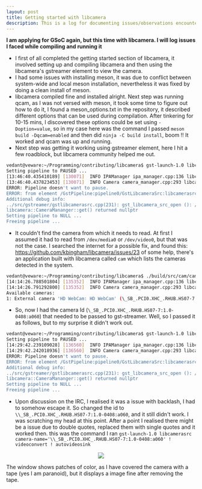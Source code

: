 ```yaml
---
layout: post
title: Getting started with libcamera
description: This is a log for documenting issues/observations encountered while compiling libcamera and using it
---
```


**I am applying for GSoC again, but this time with libcamera. I will log issues I faced while compiling and running it**    


* I first of all completed the getting started section of libcamera, it involved setting up and compiling libcamera and then using the libcamera's gstreamer element to view the camera.    
* I had some issues with installing meson, it was due to conflict between system-wide and local meson installation, nevertheless it was fixed by doing a clean install of meson.    
* libcamera compiled fine and installed alright. Next step was running qcam, as I was not versed with meson, it took some time to figure out how to do it, I found a meson_options.txt in the repository, it described different options that can be used during compilation. After tinkering for 10-15 mins, I discovered these options could be set using `-Doption=value`, so in my case here was the command I passed `meson build -Dqcam=enabled` and then did `ninja -C build install`, boom !! It worked and qcam was up and running.
* Next step was getting it working using gstreamer element, here I hit a few roadblock, but libcamera community helped me out.

```bash
vedant@veware:~/Programming/contributing/libcamera$ gst-launch-1.0 libcamerasrc camera-name="Camera 1" ! videoconvert ! autovideosink
Setting pipeline to PAUSED ...
[13:46:40.435410189] [130071]  INFO IPAManager ipa_manager.cpp:136 libcamera is not installed. Adding '/home/vedant/Programming/contributing/libcamera/build/src/ipa' to the IPA search path
[13:46:40.437823453] [130071]  INFO Camera camera_manager.cpp:293 libcamera v0.0.0+2399-f5d3fa12
ERROR: Pipeline doesn't want to pause.
ERROR: from element /GstPipeline:pipeline0/GstLibcameraSrc:libcamerasrc0: Could not find a camera named 'Camera 1'.
Additional debug info:
../src/gstreamer/gstlibcamerasrc.cpp(231): gst_libcamera_src_open (): /GstPipeline:pipeline0/GstLibcameraSrc:libcamerasrc0:
libcamera::CameraMananger::get() returned nullptr
Setting pipeline to NULL ...
Freeing pipeline ...
```

* It couldn't find the camera from which it needs to read. At first I assumed it had to read from `/dev/media0` or `/dev/video0`, but that was not the case. I searched the internet for a possible fix, and found this: <https://github.com/kbingham/libcamera/issues/23> of some help, there's an application built with libcamera called `cam` which lists the cameras detected in the system.

```bash
vedant@veware:~/Programming/contributing/libcamera$ ./build/src/cam/cam --list
[14:14:26.788501804] [135352]  INFO IPAManager ipa_manager.cpp:136 libcamera is not installed. Adding '/home/vedant/Programming/contributing/libcamera/build/src/ipa' to the IPA search path
[14:14:26.791292800] [135352]  INFO Camera camera_manager.cpp:293 libcamera v0.0.0+2399-f5d3fa12
Available cameras:
1: External camera 'HD WebCam: HD WebCam' (\_SB_.PCI0.XHC_.RHUB.HS07-7:1.0-0408:a060)
```

* So, now I had the camera Id (`\_SB_.PCI0.XHC_.RHUB.HS07-7:1.0-0408:a060`) that needed to be passed to gst-streamer. Well, so I passed it as follows, but to my surprise it didn't work out.   

```bash
vedant@veware:~/Programming/contributing/libcamera$ gst-launch-1.0 libcamerasrc camera-name="\_SB_.PCI0.XHC_.RHUB.HS07-7:1.0-0408:a060" ! videoconvert ! autovideosink
Setting pipeline to PAUSED ...
[14:29:42.239109028] [136560]  INFO IPAManager ipa_manager.cpp:136 libcamera is not installed. Adding '/home/vedant/Programming/contributing/libcamera/build/src/ipa' to the IPA search path
[14:29:42.242018936] [136560]  INFO Camera camera_manager.cpp:293 libcamera v0.0.0+2399-f5d3fa12
ERROR: Pipeline doesn't want to pause.
ERROR: from element /GstPipeline:pipeline0/GstLibcameraSrc:libcamerasrc0: Could not find a camera named '_SB_.PCI0.XHC_.RHUB.HS07-7:1.0-0408:a060'.
Additional debug info:
../src/gstreamer/gstlibcamerasrc.cpp(231): gst_libcamera_src_open (): /GstPipeline:pipeline0/GstLibcameraSrc:libcamerasrc0:
libcamera::CameraMananger::get() returned nullptr
Setting pipeline to NULL ...
Freeing pipeline ...
```

* Upon discussion on the IRC, I realised it was a issue with backlash, I had to somehow escape it. So changed the id to `\\_SB_.PCI0.XHC_.RHUB.HS07-7:1.0-0408:a060`, and it still didn't work. I was scratching my head at this point. After a point I realised there might be a issue due to double quotes, replaced them with single quotes and it worked then. this was the command I ran `gst-launch-1.0 libcamerasrc camera-name='\\_SB_.PCI0.XHC_.RHUB.HS07-7:1.0-0408:a060' ! videoconvert ! autovideosink`     

<p align="center"><img src="/assets/posts/shear-transformation/image_1.png"></p>

The window shows patches of color, as I have covered the camera with a tape (yes I am paranoid), but it displays a image fine after removing the tape.